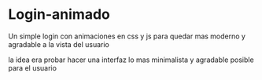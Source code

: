 # Login-animado
Un simple login con animaciones en css y js para quedar mas moderno y agradable a la vista del usuario

la idea era probar hacer una interfaz lo mas minimalista y agradable posible para el usuario
